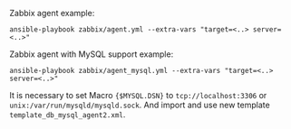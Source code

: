 Zabbix agent example:

    ansible-playbook zabbix/agent.yml --extra-vars "target=<..> server=<..>"

Zabbix agent with MySQL support example:

    ansible-playbook zabbix/agent_mysql.yml --extra-vars "target=<..> server=<..>"

It is necessary to set Macro `{$MYSQL.DSN}` to `tcp://localhost:3306` or `unix:/var/run/mysqld/mysqld.sock`. And import and use new template `template_db_mysql_agent2.xml`.
